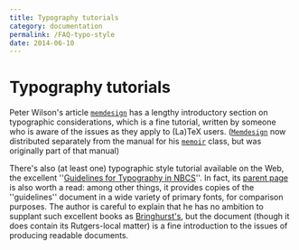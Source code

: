 ```yaml
---
title: Typography tutorials
category: documentation
permalink: /FAQ-typo-style
date: 2014-06-10
---
```


# Typography tutorials

Peter Wilson's article [`memdesign`](https://ctan.org/pkg/memdesign) has a lengthy introductory
section on typographic considerations, which is a fine tutorial,
written by someone who is aware of the issues as they apply to
(La)TeX users.  ([`Memdesign`](https://ctan.org/pkg/Memdesign) now distributed separately from
the manual for his [`memoir`](https://ctan.org/pkg/memoir) class, but was originally part of
that manual)

There's also (at least one) typographic style tutorial available on
the Web, the excellent 
''[Guidelines for Typography in NBCS](http://www.nbcs.rutgers.edu/~hedrick/typography/typography.janson-syntax.107514.pdf)''.
In fact, its 
[parent page](http://www.nbcs.rutgers.edu/~hedrick/typography/index.html)
is also worth a read: among other things, it provides copies of the
''guidelines'' document in a wide variety of primary fonts, for
comparison purposes.  The author is careful to explain that he has no
ambition to supplant such excellent books as
[Bringhurst's](FAQ-type-books), but the document (though it does
contain its Rutgers-local matter) is a fine introduction to the issues
of producing readable documents.

